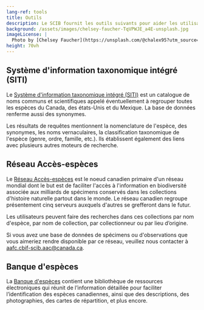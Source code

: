 ```yaml
---
lang-ref: tools
title: Outils
description: Le SCIB fournit les outils suivants pour aider les utilisateurs à trouver les informations dont ils ont besoin.
background: /assets/images/chelsey-faucher-TqVPWJE_a4E-unsplash.jpg
imageLicense: |
  Photo by [Chelsey Faucher](https://unsplash.com/@chalex95?utm_source=unsplash&amp;utm_medium=referral&amp;utm_content=creditCopyText) on [Unsplash](https://unsplash.com/?utm_source=unsplash&utm_medium=referral&utm_content=creditCopyText)
height: 70vh
---
```


## Système d'information taxonomique intégré (SITI)

Le [Système d'information taxonomique intégré (SITI)](https://www.cbif.gc.ca/fra/accueil/?id=1381347793621) est un catalogue de noms communs et scientifiques appelé éventuellement à regrouper toutes les espèces du Canada, des états-Unis et du Mexique. La base de données renferme aussi des synonymes.

Les résultats de requêtes mentionnent la nomenclature de l'espèce, des synonymes, les noms vernaculaires, la classification taxonomique de l'espèce (genre, ordre, famille, etc.). Ils établissent également des liens avec plusieurs autres moteurs de recherche.

## Réseau Accès-espèces

Le [Réseau Accès-espèces](https://www.cbif.gc.ca/fra/accueil/?id=1381348141137) est le noeud canadien primaire d'un réseau mondial dont le but est de faciliter l'accès à l'information en biodiversité associée aux milliards de spécimens conservés dans les collections d'histoire naturelle partout dans le monde. Le réseau canadien regroupe présentement cinq serveurs auxquels d'autres se grefferont dans le futur.

Les utilisateurs peuvent faire des recherches dans ces collections par nom d'espèce, par nom de collection, par collectionneur ou par lieu d’origine.

Si vous avez une base de données de spécimens ou d'observations que vous aimeriez rendre disponible par ce réseau, veuillez nous contacter à aafc.cbif-scib.aac@canada.ca.

## Banque d'espèces

La [Banque d'espèces](https://www.cbif.gc.ca/fra/accueil/?id=1370403266204) contient une bibliothèque de ressources électroniques qui réunit de l’information détaillée pour faciliter l’identification des espèces canadiennes, ainsi que des descriptions, des photographies, des cartes de répartition, et plus encore.